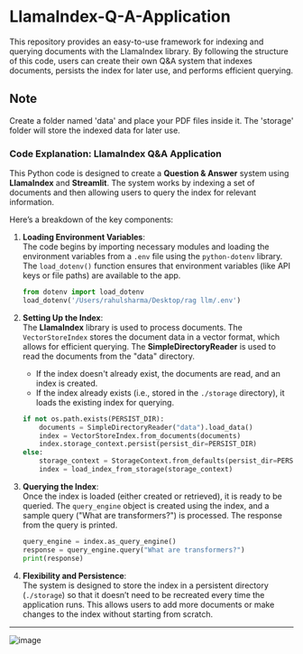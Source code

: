 # LlamaIndex-Q-A-Application
This repository provides an easy-to-use framework for indexing and querying documents with the LlamaIndex library. By following the structure of this code, users can create their own Q&A system that indexes documents, persists the index for later use, and performs efficient querying.

## Note 
Create a folder named 'data' and place your PDF files inside it. The 'storage' folder will store the indexed data for later use. 

### Code Explanation: LlamaIndex Q&A Application

This Python code is designed to create a **Question & Answer** system using **LlamaIndex** and **Streamlit**. The system works by indexing a set of documents and then allowing users to query the index for relevant information.

Here’s a breakdown of the key components:

1. **Loading Environment Variables**:  
   The code begins by importing necessary modules and loading the environment variables from a `.env` file using the `python-dotenv` library. The `load_dotenv()` function ensures that environment variables (like API keys or file paths) are available to the app.

   ```python
   from dotenv import load_dotenv
   load_dotenv('/Users/rahulsharma/Desktop/rag llm/.env')
   ```

2. **Setting Up the Index**:  
   The **LlamaIndex** library is used to process documents. The `VectorStoreIndex` stores the document data in a vector format, which allows for efficient querying. The **SimpleDirectoryReader** is used to read the documents from the "data" directory.

   - If the index doesn't already exist, the documents are read, and an index is created.
   - If the index already exists (i.e., stored in the `./storage` directory), it loads the existing index for querying.

   ```python
   if not os.path.exists(PERSIST_DIR):
       documents = SimpleDirectoryReader("data").load_data()
       index = VectorStoreIndex.from_documents(documents)
       index.storage_context.persist(persist_dir=PERSIST_DIR)
   else:
       storage_context = StorageContext.from_defaults(persist_dir=PERSIST_DIR)
       index = load_index_from_storage(storage_context)
   ```

3. **Querying the Index**:  
   Once the index is loaded (either created or retrieved), it is ready to be queried. The `query_engine` object is created using the index, and a sample query ("What are transformers?") is processed. The response from the query is printed.

   ```python
   query_engine = index.as_query_engine()
   response = query_engine.query("What are transformers?")
   print(response)
   ```

4. **Flexibility and Persistence**:  
   The system is designed to store the index in a persistent directory (`./storage`) so that it doesn’t need to be recreated every time the application runs. This allows users to add more documents or make changes to the index without starting from scratch.

---

![image](https://github.com/user-attachments/assets/9e7a7fe3-8f57-4154-adf9-e936c96b64eb) 

